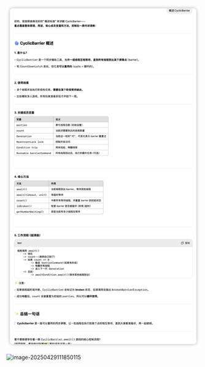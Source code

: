 ![image-20250429104527591](image/image-20250429104527591.png)



![image-20250429111850115](image/image-20250429111850115.png)